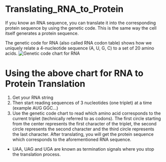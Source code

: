 # Translating_RNA_to_Protein
If you know an RNA sequence, you can translate it into the corresponding protein sequence by using the genetic code. This is the same way the cell itself generates a protein sequence.

The genetic code for RNA (also called RNA codon table) shows how we uniquely relate a 4-nucleotide sequence (A, U, G, C) to a set of 20 amino acids. 
![Genetic code chart for RNA](https://cdn-images-1.medium.com/max/1600/1*rDWfkAvR4XT88PFd3_Tbmg.png)

# Using the above chart for RNA to Protein Translation
1. Get your RNA string
2. Then start reading sequences of 3 nucleotides (one triplet) at a time (example AUG GGC...)
3. Use the genetic code chart to read which amino acid corresponds to the current triplet (technically referred to as codons). The first circle starting from the center represents the first character of the triplet, the second circle represents the second character and the third circle represents the last character. After translating, you will get the protein sequence which corresponds to the aforementioned RNA sequence.
* UAA, UAG and UGA are known as termination signals where you stop the translation process.
